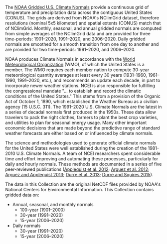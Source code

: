 The [NOAA Gridded U.S. Climate Normals](https://www.ncei.noaa.gov/products/land-based-station/us-climate-normals#tab-1027) provide a continuous grid of temperature and precipitation data across the contiguous United States (CONUS). The grids are derived from NOAA's NClimGrid dataset, therefore resolutions (nominal 5x5 kilometer) and spatial extents (CONUS) match that of NClimGrid. Monthly, seasonal, and annual gridded normals are computed from simple averages of the NClimGrid data and are provided for three time-periods: 1901–2020, 1991–2020, and 2006–2020. Daily gridded normals are smoothed for a smooth transition from one day to another and are provided for two time-periods: 1991–2020, and 2006–2020. 

NOAA produces Climate Normals in accordance with the [World Meteorological Organization](https://public.wmo.int/en) (WMO), of which the United States is a member. The WMO requires each member nation to compute 30-year meteorological quantity averages at least every 30 years (1931–1960, 1961–1990, 1991–2020, etc.), and recommends an update each decade, in part to incorporate newer weather stations. NCEI is also responsible for fulfilling the congressional mandate "... to establish and record the climatic conditions of the United States." This stems from a provision of the Organic Act of October 1, 1890, which established the Weather Bureau as a civilian agency (15 U.S.C. 311). The 1991–2020 U.S. Climate Normals are the latest in a series of decadal normals first produced in the 1950s. These data allow travelers to pack the right clothes, farmers to plant the best crop varieties, and utilities to plan for seasonal energy usage. Many other important economic decisions that are made beyond the predictive range of standard weather forecasts are either based on or influenced by climate normals. 

The science and methodologies used to generate official climate normals for the United States were well established during the creation of the 1981–2010 U.S. Climate Normals. A team of NCEI researchers spent considerable time and effort improving and automating these processes, particularly for daily and hourly normals. These methods are documented in a series of five peer-reviewed publications ([Applequist et al. 2012](https://doi.org/10.1175/BAMS-D-11-00173.1); [Arguez et al. 2012](http://dx.doi.org/10.1175/BAMS-D-11-00197.1); [Arguez and Applequist 2013](http://dx.doi.org/10.1175/JAMC-D-13-051.1); [Durre et al. 2013](http://dx.doi.org/10.1175/JAMC-D-13-051.1); [Durre and Squires 2015](https://doi.org/10.1175/BAMS-D-15-00038.1)). 

The data in this Collection are the original NetCDF files provided by NOAA's National Centers for Environmental Information. This Collection contains gridded data on:

- Annual, seasonal, and monthly normals
    - 100-year (1901–2000)
    - 30-year (1991–2020)
    - 15-year (2006–2020)
- Daily normals
    - 30-year (1991–2020)
    - 15-year (2006–2020)
